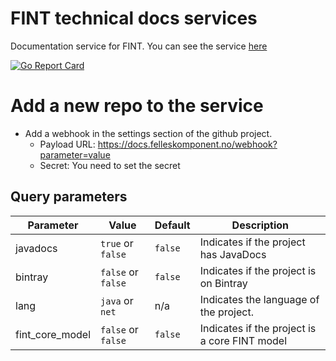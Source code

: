 # FINT technical docs services
Documentation service for FINT. You can see the service [here](https://docs.felleskomponent.no)

[![Go Report Card](https://goreportcard.com/badge/github.com/FINTprosjektet/fint-tech-docs-service)](https://goreportcard.com/report/github.com/FINTprosjektet/fint-tech-docs-service)

# Add a new repo to the service

* Add a webhook in the settings section of the github project. 
    * Payload URL: https://docs.felleskomponent.no/webhook?parameter=value
    * Secret: You need to set the secret
    
## Query parameters

| Parameter | Value | Default | Description |
|-----------|-------------|-----------|-------------|
| javadocs | `true` or `false`  | `false` | Indicates if the project has JavaDocs |
| bintray | `false` or `false`  | `false` | Indicates if the project is on Bintray |
| lang | `java` or `net` | n/a | Indicates the language of the project. |
| fint_core_model | `false` or `false` | `false` | Indicates if the project is a core FINT model |
